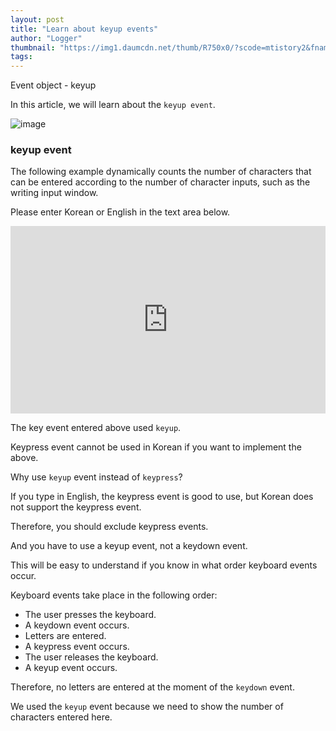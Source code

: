 ```yaml
---
layout: post
title: "Learn about keyup events"
author: "Logger"
thumbnail: "https://img1.daumcdn.net/thumb/R750x0/?scode=mtistory2&fname=https%3A%2F%2Ft1.daumcdn.net%2Fcfile%2Ftistory%2F242CCD4B577A0EB414"
tags: 
---
```



Event object - keyup

In this article, we will learn about the `keyup event`.

![image](https://t1.daumcdn.net/cfile/tistory/242CCD4B577A0EB414)

### keyup event

The following example dynamically counts the number of characters that can be entered according to the number of character inputs, such as the writing input window.

Please enter Korean or English in the text area below.

<iframe allowfullscreen="true" allowpaymentrequest="true" allowtransparency="true" class="cp_embed_iframe " frameborder="0" height="300" width="100%" name="cp_embed_1" scrolling="no" src="https://codepen.io/jaehee/embed/ZOypqG?height=300&amp;theme-id=19458&amp;slug-hash=ZOypqG&amp;default-tab=result&amp;user=jaehee&amp;embed-version=2&amp;name=cp_embed_1" style="width: 100%; overflow:hidden; display:block;" title="CodePen Embed" loading="lazy" id="cp_embed_ZOypqG"></iframe>

The key event entered above used `keyup`.

Keypress event cannot be used in Korean if you want to implement the above.

Why use `keyup` event instead of `keypress`?

If you type in English, the keypress event is good to use, but Korean does not support the keypress event.

Therefore, you should exclude keypress events.

And you have to use a keyup event, not a keydown event.

This will be easy to understand if you know in what order keyboard events occur.

Keyboard events take place in the following order:

- The user presses the keyboard.
- A keydown event occurs.
- Letters are entered.
- A keypress event occurs.
- The user releases the keyboard.
- A keyup event occurs.

Therefore, no letters are entered at the moment of the `keydown` event.

We used the `keyup` event because we need to show the number of characters entered here.